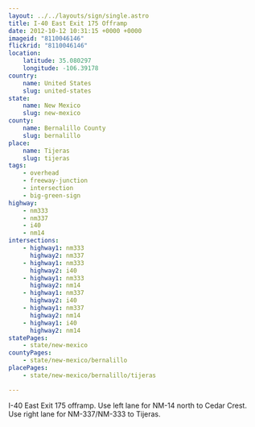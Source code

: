 ```yaml
---
layout: ../../layouts/sign/single.astro
title: I-40 East Exit 175 Offramp
date: 2012-10-12 10:31:15 +0000 +0000
imageid: "8110046146"
flickrid: "8110046146"
location:
    latitude: 35.080297
    longitude: -106.39178
country:
    name: United States
    slug: united-states
state:
    name: New Mexico
    slug: new-mexico
county:
    name: Bernalillo County
    slug: bernalillo
place:
    name: Tijeras
    slug: tijeras
tags:
    - overhead
    - freeway-junction
    - intersection
    - big-green-sign
highway:
    - nm333
    - nm337
    - i40
    - nm14
intersections:
    - highway1: nm333
      highway2: nm337
    - highway1: nm333
      highway2: i40
    - highway1: nm333
      highway2: nm14
    - highway1: nm337
      highway2: i40
    - highway1: nm337
      highway2: nm14
    - highway1: i40
      highway2: nm14
statePages:
    - state/new-mexico
countyPages:
    - state/new-mexico/bernalillo
placePages:
    - state/new-mexico/bernalillo/tijeras

---
```

I-40 East Exit 175 offramp.  Use left lane for NM-14 north to Cedar Crest.  Use right lane for NM-337/NM-333 to Tijeras.